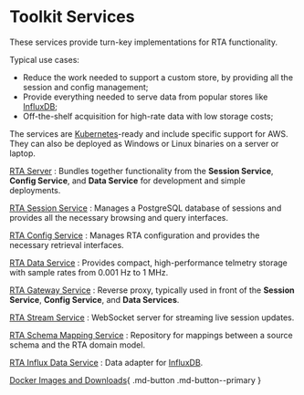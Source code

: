 # Toolkit Services

These services provide turn-key implementations for RTA functionality.

Typical use cases:

* Reduce the work needed to support a custom store, by providing all the session and config management;
* Provide everything needed to serve data from popular stores like [InfluxDB](https://www.influxdata.com/products/influxdb/);
* Off-the-shelf acquisition for high-rate data with low storage costs;

The services are [Kubernetes](https://kubernetes.io/)-ready and include specific support for AWS.  
They can also be deployed as Windows or Linux binaries on a server or laptop.


[RTA Server](rta-server/README.md)
: Bundles together functionality from the **Session Service**, **Config Service**, and **Data Service** for development and simple deployments.

[RTA Session Service](rta-sessionsvc/README.md)
: Manages a PostgreSQL database of sessions and provides all the necessary browsing and query interfaces.

[RTA Config Service](rta-configsvc/README.md)
: Manages RTA configuration and provides the necessary retrieval interfaces.

[RTA Data Service](rta-datasvc/README.md)
: Provides compact, high-performance telmetry storage with sample rates from 0.001 Hz to 1 MHz.

[RTA Gateway Service](rta-gatewaysvc/README.md)
: Reverse proxy, typically used in front of the **Session Service**, **Config Service**, and **Data Services**.

[RTA Stream Service](rta-streamsvc/README.md)
: WebSocket server for streaming live session updates.

[RTA Schema Mapping Service](rta-schemamappingsvc/README.md)
: Repository for mappings between a source schema and the RTA domain model.

[RTA Influx Data Service](rta-influxdatasvc/README.md)
: Data adapter for [InfluxDB](https://www.influxdata.com/products/influxdb/).

[Docker Images and Downloads](../downloads.md#docker){ .md-button .md-button--primary }
